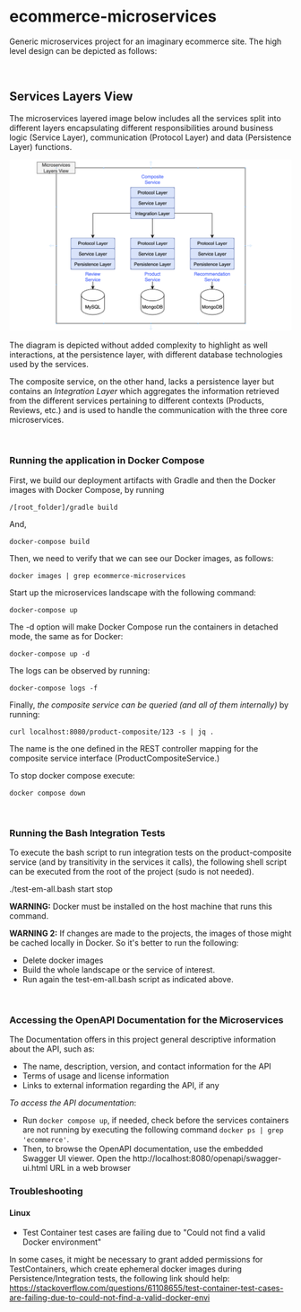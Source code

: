 # ecommerce-microservices

Generic microservices project for an imaginary ecommerce site. The high level design can be depicted as follows:


<br/>

## Services Layers View

The microservices layered image below includes all the services split into different layers encapsulating different
responsibilities around business logic (Service Layer), communication (Protocol Layer) and data (Persistence Layer)
functions.

![image info](./docs/services_layers_view.png)

The diagram is depicted without added complexity to highlight as well interactions, at the persistence layer, with
different database technologies used by the services.

The composite service, on the other hand, lacks a persistence layer but contains an _Integration Layer_ which aggregates
the information retrieved from the different services pertaining to different contexts (Products, Reviews, etc.) and is
used to handle the communication with the three core microservices.

<br/>

### Running the application in Docker Compose

First, we build our deployment artifacts with Gradle and then the Docker images with Docker Compose, by running

```
/[root_folder]/gradle build
```

And,

```
docker-compose build
```

Then, we need to verify that we can see our Docker images, as follows:

```
docker images | grep ecommerce-microservices
```

Start up the microservices landscape with the following command:

```
docker-compose up
```

The -d option will make Docker Compose run the containers in detached mode, the same as for Docker:

```
docker-compose up -d
```

The logs can be observed by running:

```
docker-compose logs -f
```

Finally, _the composite service can be queried (and all of them internally)_ by running:

```
curl localhost:8080/product-composite/123 -s | jq .
```

The name is the one defined in the REST controller mapping for the composite service interface (ProductCompositeService.)

To stop docker compose execute:

```
docker compose down
```

<br/>

### Running the Bash Integration Tests

To execute the bash script to run integration tests on the product-composite service (and by transitivity in the services
it calls), the following shell script can be executed from the root of the project (sudo is not needed). 

./test-em-all.bash start stop

**WARNING:** Docker must be installed on the host machine that runs this command.

**WARNING 2:** If changes are made to the projects, the images of those might be cached locally in Docker. So it's better
to run the following:

- Delete docker images
- Build the whole landscape or the service of interest.
- Run again the test-em-all.bash script as indicated above.

<br/>

### Accessing the OpenAPI Documentation for the Microservices

The Documentation offers in this project general descriptive information about the API, such as:

- The name, description, version, and contact information for the API
- Terms of usage and license information
- Links to external information regarding the API, if any

_To access the API documentation_:

- Run `docker compose up`, if needed, check before the services containers are not running by executing the following
command `docker ps | grep 'ecommerce'`.
- Then, to browse the OpenAPI documentation, use the embedded Swagger UI viewer. Open the http://localhost:8080/openapi/swagger-ui.html URL in a web browser

### Troubleshooting

#### Linux

- Test Container test cases are failing due to "Could not find a valid Docker environment"

In some cases, it might be necessary to grant added permissions for TestContainers, which create ephemeral docker
images during Persistence/Integration tests, the following link should help: https://stackoverflow.com/questions/61108655/test-container-test-cases-are-failing-due-to-could-not-find-a-valid-docker-envi
